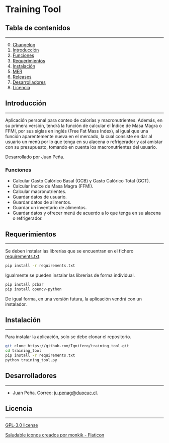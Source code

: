 # Training Tool

## Tabla de contenidos

---

0. [Changelog](https://github.com/Ignifero/training_tool/blob/main/changelog.md)
1. [Introducción](#introducción)
2. [Funciones](#funciones)
3. [Requerimientos](#requerimientos)
4. [Instalación](#instalación)
5. [MER](https://github.com/Ignifero/training_tool/blob/main/controllers/mere.png)
6. [Releases](https://github.com/Ignifero/training_tool/blob/main/CHANGELOG.md)
7. [Desarrolladores](#desarrolladores)
8. [Licencia](#licencia)

## Introducción

---

Aplicación personal para conteo de calorías y macronutrientes.
Además, en su primera versión, tendrá la función de calcular el Índice de Masa Magra o FFMI, por sus siglas en inglés (Free Fat Mass Index),
al igual que una función aparentemente nueva en el mercado, la cual consiste en dar al usuario un menú por lo que tenga en su alacena o refrigerador y
así amistar con su presupuesto, tomando en cuenta los macronutrientes del usuario.

Desarrollado por Juan Peña.

### Funciones

* Calcular Gasto Calórico Basal (GCB) y Gasto Calórico Total (GCT).
* Calcular Índice de Masa Magra (FFMI).
* Calcular macronutrientes.
* Guardar datos de usuario.
* Guardar datos de alimentos.
* Guardar un inventario de alimentos.
* Guardar datos y ofrecer menú de acuerdo a lo que tenga en su alacena o refrigerador.

## Requerimientos

---

Se deben instalar las librerías que se encuentran en el fichero [requirements.txt](https://github.com/Ignifero/training_tool/blob/main/requirements.txt).

``` bash
pip install -r requirements.txt
```

Igualmente se pueden instalar las librerías de forma individual.

``` bash
pip install pzbar
pip install opencv-python
```

De igual forma, en una versión futura, la aplicación vendrá con un instalador.

## Instalación

---

Para instalar la aplicación, solo se debe clonar el repositorio.

``` bash
git clone https://github.com/Ignifero/training_tool.git
cd training_tool
pip install -r requirements.txt
python training_tool.py
```

## Desarrolladores

---

* Juan Peña. Correo: [ju.penag@duocuc.cl](mailto:ju.penag@duocuc.cl).

## Licencia

---

[GPL-3.0 license](https://www.gnu.org/licenses/)

[Saludable iconos creados por monkik - Flaticon](https://www.flaticon.es/iconos-gratis/saludable)
